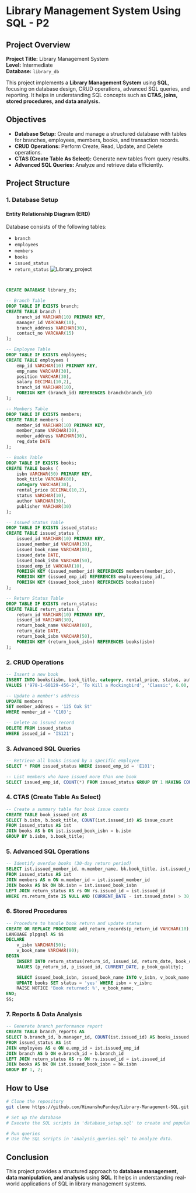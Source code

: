
# Library Management System Using SQL - P2

## Project Overview
**Project Title:** Library Management System  
**Level:** Intermediate  
**Database:** `library_db`  

This project implements a **Library Management System** using **SQL**, focusing on database design, CRUD operations, advanced SQL queries, and reporting. It helps in understanding SQL concepts such as **CTAS, joins, stored procedures, and data analysis.**

## Objectives
- **Database Setup:** Create and manage a structured database with tables for branches, employees, members, books, and transaction records.
- **CRUD Operations:** Perform Create, Read, Update, and Delete operations.
- **CTAS (Create Table As Select):** Generate new tables from query results.
- **Advanced SQL Queries:** Analyze and retrieve data efficiently.

## Project Structure
### 1. Database Setup
#### Entity Relationship Diagram (ERD)
Database consists of the following tables:
- `branch`
- `employees`
- `members`
- `books`
- `issued_status`
- `return_status`
![Library_project](https://github.com/Himanshu20752005/SQL-Data-Analyst-Journey-/blob/main/project2/ER_digram.png)
                   
```sql


CREATE DATABASE library_db;

-- Branch Table
DROP TABLE IF EXISTS branch;
CREATE TABLE branch (
    branch_id VARCHAR(10) PRIMARY KEY,
    manager_id VARCHAR(10),
    branch_address VARCHAR(30),
    contact_no VARCHAR(15)
);

-- Employee Table
DROP TABLE IF EXISTS employees;
CREATE TABLE employees (
    emp_id VARCHAR(10) PRIMARY KEY,
    emp_name VARCHAR(30),
    position VARCHAR(30),
    salary DECIMAL(10,2),
    branch_id VARCHAR(10),
    FOREIGN KEY (branch_id) REFERENCES branch(branch_id)
);

-- Members Table
DROP TABLE IF EXISTS members;
CREATE TABLE members (
    member_id VARCHAR(10) PRIMARY KEY,
    member_name VARCHAR(30),
    member_address VARCHAR(30),
    reg_date DATE
);

-- Books Table
DROP TABLE IF EXISTS books;
CREATE TABLE books (
    isbn VARCHAR(50) PRIMARY KEY,
    book_title VARCHAR(80),
    category VARCHAR(30),
    rental_price DECIMAL(10,2),
    status VARCHAR(10),
    author VARCHAR(30),
    publisher VARCHAR(30)
);

-- Issued Status Table
DROP TABLE IF EXISTS issued_status;
CREATE TABLE issued_status (
    issued_id VARCHAR(10) PRIMARY KEY,
    issued_member_id VARCHAR(30),
    issued_book_name VARCHAR(80),
    issued_date DATE,
    issued_book_isbn VARCHAR(50),
    issued_emp_id VARCHAR(10),
    FOREIGN KEY (issued_member_id) REFERENCES members(member_id),
    FOREIGN KEY (issued_emp_id) REFERENCES employees(emp_id),
    FOREIGN KEY (issued_book_isbn) REFERENCES books(isbn)
);

-- Return Status Table
DROP TABLE IF EXISTS return_status;
CREATE TABLE return_status (
    return_id VARCHAR(10) PRIMARY KEY,
    issued_id VARCHAR(30),
    return_book_name VARCHAR(80),
    return_date DATE,
    return_book_isbn VARCHAR(50),
    FOREIGN KEY (return_book_isbn) REFERENCES books(isbn)
);
```

### 2. CRUD Operations
```sql
-- Insert a new book
INSERT INTO books(isbn, book_title, category, rental_price, status, author, publisher)
VALUES ('978-1-60129-456-2', 'To Kill a Mockingbird', 'Classic', 6.00, 'yes', 'Harper Lee', 'J.B. Lippincott & Co.');

-- Update a member's address
UPDATE members
SET member_address = '125 Oak St'
WHERE member_id = 'C103';

-- Delete an issued record
DELETE FROM issued_status
WHERE issued_id = 'IS121';
```

### 3. Advanced SQL Queries
```sql
-- Retrieve all books issued by a specific employee
SELECT * FROM issued_status WHERE issued_emp_id = 'E101';

-- List members who have issued more than one book
SELECT issued_emp_id, COUNT(*) FROM issued_status GROUP BY 1 HAVING COUNT(*) > 1;
```

### 4. CTAS (Create Table As Select)
```sql
-- Create a summary table for book issue counts
CREATE TABLE book_issued_cnt AS
SELECT b.isbn, b.book_title, COUNT(ist.issued_id) AS issue_count
FROM issued_status AS ist
JOIN books AS b ON ist.issued_book_isbn = b.isbn
GROUP BY b.isbn, b.book_title;
```

### 5. Advanced SQL Operations
```sql
-- Identify overdue books (30-day return period)
SELECT ist.issued_member_id, m.member_name, bk.book_title, ist.issued_date, CURRENT_DATE - ist.issued_date AS overdue_days
FROM issued_status AS ist
JOIN members AS m ON m.member_id = ist.issued_member_id
JOIN books AS bk ON bk.isbn = ist.issued_book_isbn
LEFT JOIN return_status AS rs ON rs.issued_id = ist.issued_id
WHERE rs.return_date IS NULL AND (CURRENT_DATE - ist.issued_date) > 30;
```

### 6. Stored Procedures
```sql
-- Procedure to handle book return and update status
CREATE OR REPLACE PROCEDURE add_return_records(p_return_id VARCHAR(10), p_issued_id VARCHAR(10), p_book_quality VARCHAR(10))
LANGUAGE plpgsql AS $$
DECLARE
    v_isbn VARCHAR(50);
    v_book_name VARCHAR(80);
BEGIN
    INSERT INTO return_status(return_id, issued_id, return_date, book_quality)
    VALUES (p_return_id, p_issued_id, CURRENT_DATE, p_book_quality);

    SELECT issued_book_isbn, issued_book_name INTO v_isbn, v_book_name FROM issued_status WHERE issued_id = p_issued_id;
    UPDATE books SET status = 'yes' WHERE isbn = v_isbn;
    RAISE NOTICE 'Book returned: %', v_book_name;
END;
$$;
```

### 7. Reports & Data Analysis
```sql
-- Generate branch performance report
CREATE TABLE branch_reports AS
SELECT b.branch_id, b.manager_id, COUNT(ist.issued_id) AS books_issued, COUNT(rs.return_id) AS books_returned, SUM(bk.rental_price) AS total_revenue
FROM issued_status AS ist
JOIN employees AS e ON e.emp_id = ist.issued_emp_id
JOIN branch AS b ON e.branch_id = b.branch_id
LEFT JOIN return_status AS rs ON rs.issued_id = ist.issued_id
JOIN books AS bk ON ist.issued_book_isbn = bk.isbn
GROUP BY 1, 2;
```

## How to Use
```bash
# Clone the repository
git clone https://github.com/HimanshuPandey/Library-Management-SQL.git

# Set up the database
# Execute the SQL scripts in 'database_setup.sql' to create and populate the database.

# Run queries
# Use the SQL scripts in 'analysis_queries.sql' to analyze data.
```

## Conclusion
This project provides a structured approach to **database management, data manipulation, and analysis** using **SQL**. It helps in understanding real-world applications of SQL in library management systems.
```


